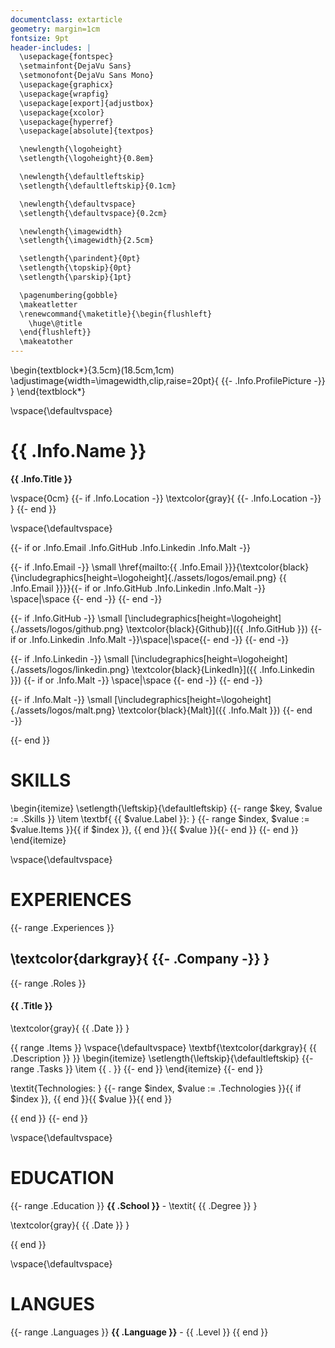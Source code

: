 ```yaml
---
documentclass: extarticle
geometry: margin=1cm
fontsize: 9pt
header-includes: |
  \usepackage{fontspec}
  \setmainfont{DejaVu Sans}
  \setmonofont{DejaVu Sans Mono}
  \usepackage{graphicx}
  \usepackage{wrapfig}
  \usepackage[export]{adjustbox}
  \usepackage{xcolor}
  \usepackage{hyperref}
  \usepackage[absolute]{textpos}

  \newlength{\logoheight}
  \setlength{\logoheight}{0.8em}

  \newlength{\defaultleftskip}
  \setlength{\defaultleftskip}{0.1cm}

  \newlength{\defaultvspace}
  \setlength{\defaultvspace}{0.2cm}

  \newlength{\imagewidth}
  \setlength{\imagewidth}{2.5cm}

  \setlength{\parindent}{0pt}
  \setlength{\topskip}{0pt}
  \setlength{\parskip}{1pt}

  \pagenumbering{gobble}
  \makeatletter
  \renewcommand{\maketitle}{\begin{flushleft}
    \huge\@title
  \end{flushleft}}
  \makeatother
---
```


\begin{textblock*}{3.5cm}(18.5cm,1cm)
\adjustimage{width=\imagewidth,clip,raise=20pt}{ {{- .Info.ProfilePicture -}} }
\end{textblock*}

\vspace{\defaultvspace}

# {{ .Info.Name }}

**{{ .Info.Title }}**

\vspace{0cm}
{{- if .Info.Location -}}
\textcolor{gray}{ {{- .Info.Location -}} }
{{- end }}

\vspace{\defaultvspace}

{{- if or .Info.Email .Info.GitHub .Info.Linkedin .Info.Malt -}}

{{- if .Info.Email -}}
\small \href{mailto:{{ .Info.Email }}}{\textcolor{black}{\includegraphics[height=\logoheight]{./assets/logos/email.png} {{ .Info.Email }}}}{{- if or .Info.GitHub .Info.Linkedin .Info.Malt -}} \space|\space {{- end -}}
{{- end -}}

{{- if .Info.GitHub -}}
\small [\includegraphics[height=\logoheight]{./assets/logos/github.png} \textcolor{black}{Github}]({{ .Info.GitHub }})
{{- if or .Info.Linkedin .Info.Malt -}}\space|\space{{- end -}}
{{- end -}}

{{- if .Info.Linkedin -}}
\small [\includegraphics[height=\logoheight]{./assets/logos/linkedin.png} \textcolor{black}{LinkedIn}]({{ .Info.Linkedin }})
{{- if or .Info.Malt -}} \space|\space {{- end -}}
{{- end -}}

{{- if .Info.Malt -}}
\small [\includegraphics[height=\logoheight]{./assets/logos/malt.png} \textcolor{black}{Malt}]({{ .Info.Malt }})
{{- end -}}

{{- end }}


# SKILLS

\begin{itemize}
\setlength{\leftskip}{\defaultleftskip}
{{- range $key, $value := .Skills }}
\item \textbf{ {{ $value.Label }}: }
{{- range $index, $value := $value.Items }}{{ if $index }}, {{ end }}{{ $value }}{{- end }}
{{- end }}
\end{itemize}

\vspace{\defaultvspace}

# EXPERIENCES

{{- range .Experiences }}

## \textcolor{darkgray}{ {{- .Company -}} }

{{- range .Roles }}
#### {{ .Title }}

\textcolor{gray}{ {{ .Date }} }

{{ range .Items }}
\vspace{\defaultvspace}
\textbf{\textcolor{darkgray}{ {{ .Description }} }}
\begin{itemize}
\setlength{\leftskip}{\defaultleftskip}
{{- range .Tasks }}
\item {{ . }}
{{- end }}
\end{itemize}
{{- end }}

\textit{Technologies: } {{- range $index, $value := .Technologies }}{{ if $index }}, {{ end }}{{ $value }}{{ end }}

{{ end }}
{{- end }}


\vspace{\defaultvspace}

# EDUCATION

{{- range .Education }}
**{{ .School }}** - \textit{ {{ .Degree }} }

\textcolor{gray}{ {{ .Date }} }

{{ end }}


\vspace{\defaultvspace}

# LANGUES

{{- range .Languages }}
**{{ .Language }}** - {{ .Level }}
{{ end }}
